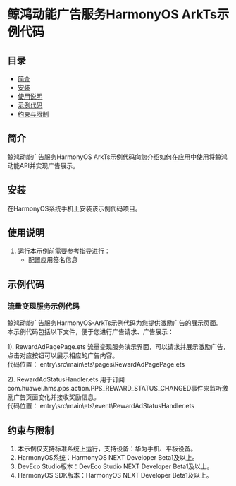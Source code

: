 # 鲸鸿动能广告服务HarmonyOS ArkTs示例代码
## 目录

* [简介](#简介)
* [安装](#安装)
* [使用说明](#使用说明)
* [示例代码](#示例代码)
* [约束与限制](#约束与限制)


## 简介
鲸鸿动能广告服务HarmonyOS ArkTs示例代码向您介绍如何在应用中使用将鲸鸿动能API并实现广告展示。

## 安装
在HarmonyOS系统手机上安装该示例代码项目。

## 使用说明

1. 运行本示例前需要参考指导进行：
    * 配置应用签名信息

## 示例代码
### 流量变现服务示例代码
鲸鸿动能广告服务HarmonyOS-ArkTs示例代码为您提供激励广告的展示页面。
本示例代码包括以下文件，便于您进行广告请求、广告展示：

1). RewardAdPagePage.ets
流量变现服务演示界面，可以请求并展示激励广告，点击对应按钮可以展示相应的广告内容。
<br>代码位置： entry\src\main\ets\pages\RewardAdPagePage.ets</br>

2). RewardAdStatusHandler.ets
用于订阅com.huawei.hms.pps.action.PPS_REWARD_STATUS_CHANGED事件来监听激励广告页面变化并接收奖励信息。
<br>代码位置： entry\src\main\ets\event\RewardAdStatusHandler.ets</br>

## 约束与限制

1. 本示例仅支持标准系统上运行，支持设备：华为手机、平板设备。
2. HarmonyOS系统：HarmonyOS NEXT Developer Beta1及以上。
3. DevEco Studio版本：DevEco Studio NEXT Developer Beta1及以上。
4. HarmonyOS SDK版本：HarmonyOS NEXT Developer Beta1及以上。